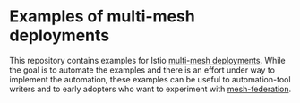 # Examples of multi-mesh deployments

This repository contains examples for Istio
[multi-mesh deployments](https://preliminary.istio.io/docs/concepts/deployment-models/#multiple-meshes).
While the goal is to automate the examples and there is an effort under way to implement the automation, these examples
can be useful to automation-tool writers and to early adopters who want to experiment with
[mesh-federation](https://preliminary.istio.io/docs/reference/glossary/#mesh-federation).
